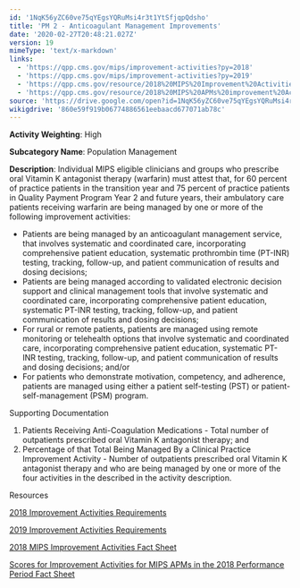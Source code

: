 ```yaml
---
id: '1NqK56yZC60ve75qYEgsYQRuMsi4r3t1YtSfjqpQdsho'
title: 'PM 2 - Anticoagulant Management Improvements'
date: '2020-02-27T20:48:21.027Z'
version: 19
mimeType: 'text/x-markdown'
links:
  - 'https://qpp.cms.gov/mips/improvement-activities?py=2018'
  - 'https://qpp.cms.gov/mips/improvement-activities?py=2019'
  - 'https://qpp.cms.gov/resource/2018%20MIPS%20Improvement%20Activities%20Fact%20Sheet'
  - 'https://qpp.cms.gov/resource/2018%20MIPS%20APMs%20improvement%20Activities%20scores%20fact%20sheet'
source: 'https://drive.google.com/open?id=1NqK56yZC60ve75qYEgsYQRuMsi4r3t1YtSfjqpQdsho'
wikigdrive: '860e59f919b06774886561eebaacd677071ab78c'
---
```

**Activity Weighting**: High

**Subcategory Name**: Population Management

**Description**: Individual MIPS eligible clinicians and groups who prescribe oral Vitamin K antagonist therapy (warfarin) must attest that, for 60 percent of practice patients in the transition year and 75 percent of practice patients in Quality Payment Program Year 2 and future years, their ambulatory care patients receiving warfarin are being managed by one or more of the following improvement activities:

* Patients are being managed by an anticoagulant management service, that involves systematic and coordinated care, incorporating comprehensive patient education, systematic prothrombin time (PT-INR) testing, tracking, follow-up, and patient communication of results and dosing decisions;
* Patients are being managed according to validated electronic decision support and clinical management tools that involve systematic and coordinated care, incorporating comprehensive patient education, systematic PT-INR testing, tracking, follow-up, and patient communication of results and dosing decisions;
* For rural or remote patients, patients are managed using remote monitoring or telehealth options that involve systematic and coordinated care, incorporating comprehensive patient education, systematic PT-INR testing, tracking, follow-up, and patient communication of results and dosing decisions; and/or
* For patients who demonstrate motivation, competency, and adherence, patients are managed using either a patient self-testing (PST) or patient-self-management (PSM) program.

Supporting Documentation

1. Patients Receiving Anti-Coagulation Medications - Total number of outpatients prescribed oral Vitamin K antagonist therapy; and
2. Percentage of that Total Being Managed By a Clinical Practice Improvement Activity - Number of outpatients prescribed oral Vitamin K antagonist therapy and who are being managed by one or more of the four activities in the described in the activity description.

Resources

[2018 Improvement Activities Requirements](https://qpp.cms.gov/mips/improvement-activities?py=2018)

[2019 Improvement Activities Requirements](https://qpp.cms.gov/mips/improvement-activities?py=2019)

[2018 MIPS Improvement Activities Fact Sheet](https://qpp.cms.gov/resource/2018%20MIPS%20Improvement%20Activities%20Fact%20Sheet)

[Scores for Improvement Activities for MIPS APMs in the 2018 Performance Period Fact Sheet](https://qpp.cms.gov/resource/2018%20MIPS%20APMs%20improvement%20Activities%20scores%20fact%20sheet)
